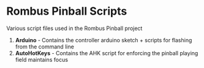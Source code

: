 # Rombus Pinball Scripts
Various script files used in the Rombus Pinball project

1. **Arduino** - Contains the controller arduino sketch + scripts for flashing from the command line
2. **AutoHotKeys** - Contains the AHK script for enforcing the pinball playing field maintains focus